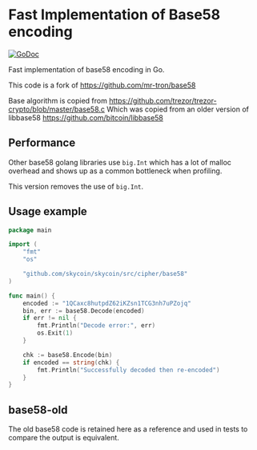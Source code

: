 # Fast Implementation of Base58 encoding

[![GoDoc](https://godoc.org/github.com/skycoin/skycoin/src/cipher/base58?status.svg)](https://godoc.org/github.com/skycoin/skycoin/src/cipher/base58)

Fast implementation of base58 encoding in Go.

This code is a fork of https://github.com/mr-tron/base58

Base algorithm is copied from https://github.com/trezor/trezor-crypto/blob/master/base58.c
Which was copied from an older version of libbase58 https://github.com/bitcoin/libbase58

## Performance

Other base58 golang libraries use `big.Int` which has a lot of malloc overhead and shows up as a common bottleneck when profiling.

This version removes the use of `big.Int`.

## Usage example

```go
package main

import (
	"fmt"
	"os"

	"github.com/skycoin/skycoin/src/cipher/base58"
)

func main() {
	encoded := "1QCaxc8hutpdZ62iKZsn1TCG3nh7uPZojq"
	bin, err := base58.Decode(encoded)
	if err != nil {
		fmt.Println("Decode error:", err)
		os.Exit(1)
	}

	chk := base58.Encode(bin)
	if encoded == string(chk) {
		fmt.Println("Successfully decoded then re-encoded")
	}
}
```

## base58-old

The old base58 code is retained here as a reference and used in tests to compare the output is equivalent.
